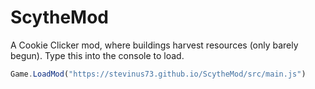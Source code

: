 # ScytheMod
 A Cookie Clicker mod, where buildings harvest resources (only barely begun). Type this into the console to load.

 ```javascript
Game.LoadMod("https://stevinus73.github.io/ScytheMod/src/main.js")
 ```
